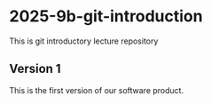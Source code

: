 # 2025-9b-git-introduction
This is git introductory lecture repository

## Version 1
This is the first version of our software product.

